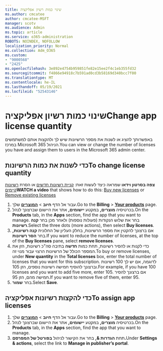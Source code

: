 ```yaml
---
title: שינוי כמות רשיון אפליקציה
ms.author: cmcatee
author: cmcatee-MSFT
manager: scotv
ms.audience: Admin
ms.topic: article
ms.service: o365-administration
ROBOTS: NOINDEX, NOFOLLOW
localization_priority: Normal
ms.collection: Adm_O365
ms.custom:
- "9000568"
- "2425"
ms.openlocfilehash: 3e892e4754b959851fe82e15ee2f4c1eb355fd32
ms.sourcegitcommit: f4866e94918c7b591ad0cd3b58169d340bcc7f00
ms.translationtype: MT
ms.contentlocale: he-IL
ms.lasthandoff: 05/19/2021
ms.locfileid: "52543146"
---
```

# <a name="change-app-license-quantity"></a><span data-ttu-id="3b213-102">שינוי כמות רשיון אפליקציה</span><span class="sxs-lookup"><span data-stu-id="3b213-102">Change app license quantity</span></span>

<span data-ttu-id="3b213-103">באפשרותך להציג או לשנות את מספר הרשיונות שיש לך ולהקצות אותם למשתמשים במרכז Microsoft 365 הניהול.</span><span class="sxs-lookup"><span data-stu-id="3b213-103">You can view or change the number of licenses you have and assign them to users in the Microsoft 365 admin center.</span></span>

## <a name="to-change-license-quantity"></a><span data-ttu-id="3b213-104">כדי לשנות את כמות הרשיונות</span><span class="sxs-lookup"><span data-stu-id="3b213-104">To change license quantity</span></span>

<span data-ttu-id="3b213-105">**צפה בסרטון וידאו** שמראה כיצד לעשות זאת: [קניית רשיונות חדשים](https://go.microsoft.com/fwlink/p/?linkid=2154857) או הסרת [רשיונות קיימים](https://go.microsoft.com/fwlink/p/?linkid=2154938)</span><span class="sxs-lookup"><span data-stu-id="3b213-105">**WATCH a video** that shows how to do this: [Buy new licenses](https://go.microsoft.com/fwlink/p/?linkid=2154857) or [Remove existing licenses](https://go.microsoft.com/fwlink/p/?linkid=2154938)</span></span>

1. <span data-ttu-id="3b213-106">עבור אל הדף **חיוב**  >  **[המוצרים](https://go.microsoft.com/fwlink/p/?linkid=842054)** שלך.</span><span class="sxs-lookup"><span data-stu-id="3b213-106">Go to the **Billing** > **[Your products](https://go.microsoft.com/fwlink/p/?linkid=842054)** page.</span></span>
2. <span data-ttu-id="3b213-107">בכרטיסיה **מוצרים,** במקטע **יישומים,** אתר את היישום שברצונך לנהל.</span><span class="sxs-lookup"><span data-stu-id="3b213-107">On the **Products** tab, in the **Apps** section, find the app that you want to manage.</span></span> <span data-ttu-id="3b213-108">בחר את שלוש הנקודות (פעולות נוספות) ולאחר מכן בחר **קנה רשיונות**.</span><span class="sxs-lookup"><span data-stu-id="3b213-108">Select the three dots (more actions), then select **Buy licenses**.</span></span>
3. <span data-ttu-id="3b213-109">אם ברצונך להקטין את מספר הרשיונות, בחלק העליון של החלונית **קנה רשיונות,** בחר **הסר רשיונות**.</span><span class="sxs-lookup"><span data-stu-id="3b213-109">If you want to reduce the number of licenses, at the top of the **Buy licenses** pane, select **remove licenses**.</span></span>
4. <span data-ttu-id="3b213-110">כדי לקנות או להסיר רשיונות, תחת  כמות **חדשה** בתיבה סה"כ רשיונות, הזן את המספר הכולל של הרשיונות הרצוי עבור מנוי זה.</span><span class="sxs-lookup"><span data-stu-id="3b213-110">To buy or remove licenses, under **New quantity** in the **Total licenses** box, enter the total number of licenses that you want for this subscription.</span></span> <span data-ttu-id="3b213-111">לדוגמה, אם יש לך 100 רשיונות וברצונך להוסיף חמישה רשיונות נוספים, הזן 105.</span><span class="sxs-lookup"><span data-stu-id="3b213-111">For example, if you have 100 licenses and you want to add five more, enter 105.</span></span> <span data-ttu-id="3b213-112">אם ברצונך להסיר חמישה מהם, הזן 95.</span><span class="sxs-lookup"><span data-stu-id="3b213-112">If you want to remove five of them, enter 95.</span></span>
5. <span data-ttu-id="3b213-113">בחר **שמור**.</span><span class="sxs-lookup"><span data-stu-id="3b213-113">Select **Save**.</span></span>

## <a name="to-assign-app-licenses"></a><span data-ttu-id="3b213-114">כדי להקצות רשיונות אפליקציה</span><span class="sxs-lookup"><span data-stu-id="3b213-114">To assign app licenses</span></span>

1. <span data-ttu-id="3b213-115">עבור אל הדף **חיוב**  >  **[המוצרים](https://go.microsoft.com/fwlink/p/?linkid=842054)** שלך.</span><span class="sxs-lookup"><span data-stu-id="3b213-115">Go to the **Billing** > **[Your products](https://go.microsoft.com/fwlink/p/?linkid=842054)** page.</span></span>
2. <span data-ttu-id="3b213-116">בכרטיסיה **מוצרים,** במקטע **יישומים,** אתר את היישום שברצונך לנהל.</span><span class="sxs-lookup"><span data-stu-id="3b213-116">On the **Products** tab, in the **Apps** section, find the app that you want to manage.</span></span>
3. <span data-ttu-id="3b213-117">תחת **הגדרות &,** בחר את הקישור לניהול **בפורטל של המפרסם.**</span><span class="sxs-lookup"><span data-stu-id="3b213-117">Under **Settings & actions**, select the link to **Manage in publisher’s portal**.</span></span>